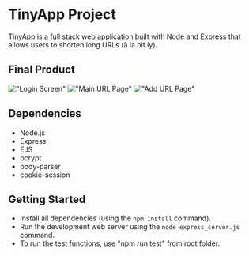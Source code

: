 # TinyApp Project

TinyApp is a full stack web application built with Node and Express that allows users to shorten long URLs (à la bit.ly).

## Final Product

!["Login Screen"](https://github.com/JCON3DEV/tinyapp2/blob/refactor/docs/loginPage.png)
!["Main URL Page"](https://github.com/JCON3DEV/tinyapp2/blob/refactor/docs/MainURLPage.png)
!["Add URL Page"](https://github.com/JCON3DEV/tinyapp2/blob/refactor/docs/addURLPage.png)

## Dependencies

- Node.js
- Express
- EJS
- bcrypt
- body-parser
- cookie-session

## Getting Started

- Install all dependencies (using the `npm install` command).
- Run the development web server using the `node express_server.js` command.
- To run the test functions, use "npm run test" from root folder. 